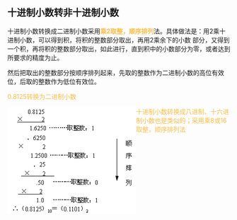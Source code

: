 ## 十进制小数转非十进制小数

十进制小数转换成二进制小数采用<font color="#FDBC40">**乘2取整，顺序排列**</font>法。具体做法是：用2乘十进制小数，可以得到积，将积的整数部分取出，再用2乘余下的小数 部分，又得到一个积，再将积的整数部分取出，如此进行，直到积中的小数部分为零，或者达到所要求的精度为止。

然后把取出的整数部分按顺序排列起来，先取的整数作为二进制小数的高位有效位，后取的整数作为低位有效位。

<font color="#FDBC40">$0.8125$转换为二进制小数</font>

<img src="res/210-3.png" alt="210-3" style="zoom:100%;" align="left"/>

<font color="#FDBC40">十进制小数转换成八进制、十六进制小数也是类似的；采用乘8或16取整，顺序排列法</font>